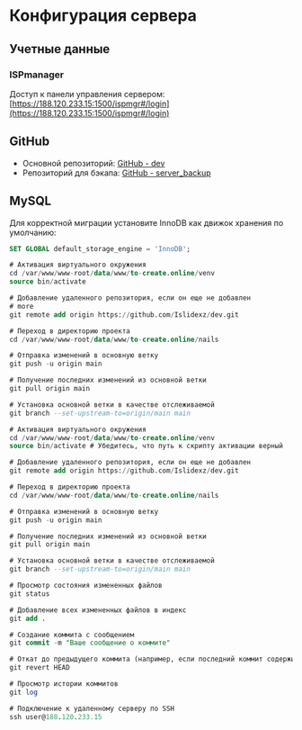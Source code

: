 # Конфигурация сервера
## Учетные данные
### ISPmanager

Доступ к панели управления сервером:
[https://188.120.233.15:1500/ispmgr#/login](https://188.120.233.15:1500/ispmgr#/login)

## GitHub

- Основной репозиторий: [GitHub - dev](https://github.com/Islidexz/dev.git)
- Репозиторий для бэкапа: [GitHub - server_backup](https://github.com/Islidexz/server_backup.git)

## MySQL
Для корректной миграции установите InnoDB как движок хранения по умолчанию:

```sql
SET GLOBAL default_storage_engine = 'InnoDB';

# Активация виртуального окружения
cd /var/www/www-root/data/www/to-create.online/venv
source bin/activate 

# Добавление удаленного репозитория, если он еще не добавлен
# more 
git remote add origin https://github.com/Islidexz/dev.git

# Переход в директорию проекта
cd /var/www/www-root/data/www/to-create.online/nails

# Отправка изменений в основную ветку
git push -u origin main

# Получение последних изменений из основной ветки 
git pull origin main

# Установка основной ветки в качестве отслеживаемой
git branch --set-upstream-to=origin/main main

# Активация виртуального окружения
cd /var/www/www-root/data/www/to-create.online/venv
source bin/activate # Убедитесь, что путь к скрипту активации верный

# Добавление удаленного репозитория, если он еще не добавлен
git remote add origin https://github.com/Islidexz/dev.git

# Переход в директорию проекта
cd /var/www/www-root/data/www/to-create.online/nails

# Отправка изменений в основную ветку
git push -u origin main

# Получение последних изменений из основной ветки
git pull origin main

# Установка основной ветки в качестве отслеживаемой
git branch --set-upstream-to=origin/main main

# Просмотр состояния измененных файлов
git status

# Добавление всех измененных файлов в индекс
git add .

# Создание коммита с сообщением
git commit -m "Ваше сообщение о коммите"

# Откат до предыдущего коммита (например, если последний коммит содержит ошибки)
git revert HEAD

# Просмотр истории коммитов
git log

# Подключение к удаленному серверу по SSH
ssh user@188.120.233.15